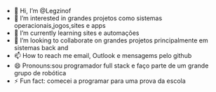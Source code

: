 - 👋 Hi, I’m @Legzinof
- 👀 I’m interested in grandes projetos como sistemas operacionais,jogos,sites e apps
- 🌱 I’m currently learning sites e automações 
- 💞️ I’m looking to collaborate on grandes projetos principalmente em sistemas back and
- 📫 How to reach me email, Outlook e mensagems pelo github
- 😄 Pronouns:sou programador full stack e faço parte de um grande grupo de robótica 
- ⚡ Fun fact: comecei a programar para uma prova da escola 

<!---
Legzinof/Legzinof is a ✨ special ✨ repository because its `README.md` (this file) appears on your GitHub profile.
You can click the Preview link to take a look at your changes.
--->
